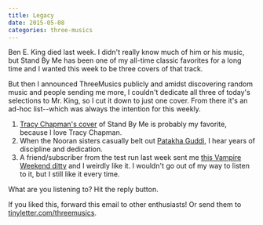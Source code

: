 ```yaml
---
title: Legacy
date: 2015-05-08
categories: three-musics
---
```


 <div>Ben E. King died last week. I didn't really know much of him or his music, but Stand By Me has been one of my all-time classic favorites for a long time and I wanted this week to be three covers of that track.

But then I announced ThreeMusics publicly and amidst discovering random music and people sending me more, I couldn't dedicate all three of today's selections to Mr. King, so I cut it down to just one cover. From there it's an ad-hoc list--which was always the intention for this weekly. </div>

1. <a href="https://www.youtube.com/watch?v=DlZxx3elxBE">Tracy Chapman's cover</a> of Stand By Me is probably my favorite, because I love Tracy Chapman.
1. When the Nooran sisters casually belt out <a href="https://youtu.be/IfrrIYjKwDU?t=46s">Patakha Guddi</a>, I hear years of discipline and dedication.
1. A friend/subscriber from the test run last week sent me <a href="https://www.youtube.com/watch?v=7k7ueRrKRmo">this Vampire Weekend ditty</a> and I weirdly like it. I wouldn't go out of my way to listen to it, but I still like it every time.

What are you listening to? Hit the reply button.

If you liked this, forward this email to other enthusiasts! Or send them to <a href="http://tinyletter.com/threemusics">tinyletter.com/threemusics</a>.
